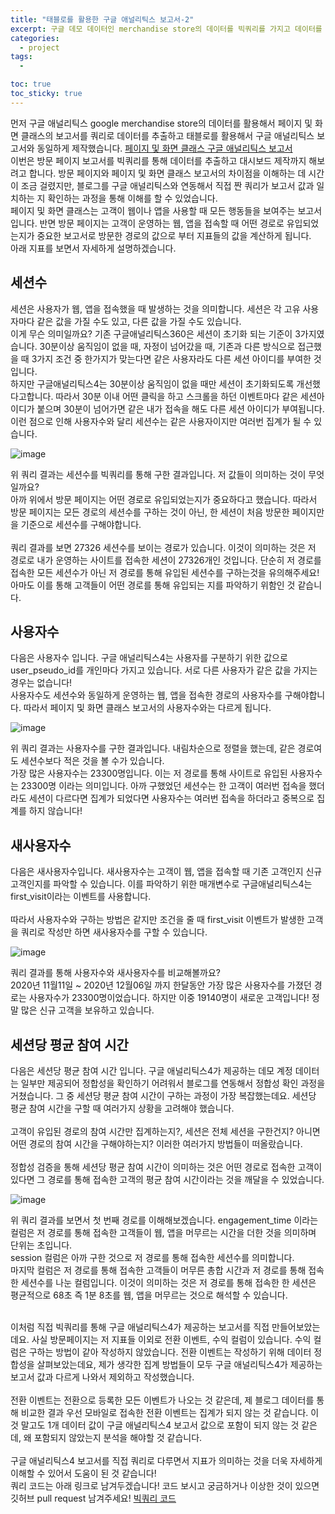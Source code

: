 ```yaml
---
title: "태블로를 활용한 구글 애널리틱스 보고서-2"
excerpt: 구글 데모 데이터인 merchandise store의 데이터를 빅쿼리를 가지고 데이터를 추출하고 태블로를 활용 해 구글 애널리틱스 보고서를 만드는 프로젝트
categories:
  - project
tags:
  - 

toc: true
toc_sticky: true
---
```


먼저 구글 애널리틱스 google merchandise store의 데이터를 활용해서 페이지 및 화면 클래스의 보고서를 쿼리로 데이터를 추출하고 태블로를 활용해서 구글 애널리틱스 보고서와 동일하게 제작했습니다.
[페이지 및 화면 클래스 구글 애널리틱스 보고서](https://wbin0718.github.io/project/google_analytics_dashboard/)
<br>
이번은 방문 페이지 보고서를 빅쿼리를 통해 데이터를 추출하고 대시보드 제작까지 해보려고 합니다. 방문 페이지와 페이지 및 화면 클래스 보고서의 차이점을 이해하는 데 시간이 조금 걸렸지만, 블로그를 구글 애널리틱스와 연동해서 직접 짠 쿼리가 보고서 값과 일치하는 지 확인하는 과정을 통해 이해를 할 수 있었습니다.   
페이지 및 화면 클래스는 고객이 웹이나 앱을 사용할 때 모든 행동들을 보여주는 보고서입니다.
반면 방문 페이지는 고객이 운영하는 웹, 앱을 접속할 때 어떤 경로로 유입되었는지가 중요한 보고서로 방문한 경로의 값으로 부터 지표들의 값을 계산하게 됩니다.   
아래 지표를 보면서 자세하게 설명하겠습니다.

## 세션수

세션은 사용자가 웹, 앱을 접속했을 때 발생하는 것을 의미합니다. 세션은 각 고유 사용자마다 같은 값을 가질 수도 있고, 다른 값을 가질 수도 있습니다.   
이게 무슨 의미일까요? 기존 구글애널리틱스360은 세션이 초기화 되는 기준이 3가지였습니다. 30분이상 움직임이 없을 때, 자정이 넘어갔을 때, 기존과 다른 방식으로 접근했을 때 3가지 조건 중 한가지가 맞는다면 같은 사용자라도 다른 세션 아이디를 부여한 것입니다.   
하지만 구글애널리틱스4는 30분이상 움직임이 없을 때만 세션이 초기화되도록 개선했다고합니다. 따라서 30분 이내 어떤 클릭을 하고 스크롤을 하던 이벤트마다 같은 세션아이디가 붙으며 30분이 넘어가면 같은 내가 접속을 해도 다른 세션 아이디가 부여됩니다. 이런 점으로 인해 사용자수와 달리 세션수는 같은 사용자이지만 여러번 집계가 될 수 있습니다.

![image](https://github.com/wbin0718/google_analytics_dashboard/assets/104637982/f193e8e2-d788-4f06-804c-2ab1bbc326de)

위 쿼리 결과는 세션수를 빅쿼리를 통해 구한 결과입니다. 저 값들이 의미하는 것이 무엇일까요?   
아까 위에서 방문 페이지는 어떤 경로로 유입되었는지가 중요하다고 했습니다. 따라서 방문 페이지는 모든 경로의 세션수를 구하는 것이 아닌, 한 세션이 처음 방문한 페이지만을 기준으로 세션수를 구해야합니다.   
<br>
쿼리 결과를 보면 27326 세션수를 보이는 경로가 있습니다. 이것이 의미하는 것은 저 경로로 내가 운영하는 사이트를 접속한 세션이 27326개인 것입니다. 단순히 저 경로를 접속한 모든 세션수가 아닌 저 경로를 통해 유입된 세션수를 구하는것을 유의해주세요!   
아마도 이를 통해 고객들이 어떤 경로를 통해 유입되는 지를 파악하기 위함인 것 같습니다.

## 사용자수

다음은 사용자수 입니다. 구글 애널리틱스4는 사용자를 구분하기 위한 값으로 user_pseudo_id를 개인마다 가지고 있습니다. 서로 다른 사용자가 같은 값을 가지는 경우는 없습니다!   
사용자수도 세션수와 동일하게 운영하는 웹, 앱을 접속한 경로의 사용자수를 구해야합니다. 따라서 페이지 및 화면 클래스 보고서의 사용자수와는 다르게 됩니다.

![image](https://github.com/wbin0718/google_analytics_dashboard/assets/104637982/f6a38dbe-e2c6-4a74-85b3-3c2f7ed3e77f)

위 쿼리 결과는 사용자수를 구한 결과입니다. 내림차순으로 정렬을 했는데, 같은 경로여도 세션수보다 적은 것을 볼 수가 있습니다.   
가장 많은 사용자수는 23300명입니다. 이는 저 경로를 통해 사이트로 유입된 사용자수는 23300명 이라는 의미입니다. 아까 구했었던 세션수는 한 고객이 여러번 접속을 했더라도 세션이 다르다면 집계가 되었다면 사용자수는 여러번 접속을 하더라고 중복으로 집계를 하지 않습니다!

## 새사용자수

다음은 새사용자수입니다. 새사용자수는 고객이 웹, 앱을 접속할 때 기존 고객인지 신규 고객인지를 파악할 수 있습니다. 이를 파악하기 위한 매개변수로 구글애널리틱스4는 first_visit이라는 이벤트를 사용합니다.   
<br>
따라서 사용자수와 구하는 방법은 같지만 조건을 줄 때 first_visit 이벤트가 발생한 고객을 쿼리로 작성만 하면 새사용자수를 구할 수 있습니다.

![image](https://github.com/wbin0718/google_analytics_dashboard/assets/104637982/53276a52-0513-4ea5-84b4-76f50564aaf5)

쿼리 결과를 통해 사용자수와 새사용자수를 비교해볼까요?   
2020년 11월11일 ~ 2020년 12월06일 까지 한달동안 가장 많은 사용자수를 가졌던 경로는 사용자수가 23300명이었습니다. 하지만 이중 19140명이 새로운 고객입니다! 정말 많은 신규 고객을 보유하고 있습니다.

## 세션당 평균 참여 시간

다음은 세션당 평균 참여 시간 입니다. 구글 애널리틱스4가 제공하는 데모 계정 데이터는 일부만 제공되어 정합성을 확인하기 어려워서 블로그를 연동해서 정합성 확인 과정을 거쳤습니다. 그 중 세션당 평균 참여 시간이 구하는 과정이 가장 복잡했는데요. 세션당 평균 참여 시간을 구할 때 여러가지 상황을 고려해야 했습니다.   
<br>
고객이 유입된 경로의 참여 시간만 집계하는지?, 세션은 전체 세션을 구한건지? 아니면 어떤 경로의 참여 시간을 구해야하는지? 이러한 여러가지 방법들이 떠올랐습니다.
<br>   
정합성 검증을 통해 세션당 평균 참여 시간이 의미하는 것은 어떤 경로로 접속한 고객이 있다면 그 경로를 통해 접속한 고객의 평균 참여 시간이라는 것을 깨달을 수 있었습니다.

![image](https://github.com/wbin0718/google_analytics_dashboard/assets/104637982/06181ab8-b4bf-4d1d-9dc4-7c99f2f2c389)

위 쿼리 결과를 보면서 첫 번째 경로를 이해해보겠습니다. engagement_time 이라는 컬럼은 저 경로를 통해 접속한 고객들이 웹, 앱을 머무르는 시간을 더한 것을 의미하며 단위는 초입니다.   
session 컬럼은 아까 구한 것으로 저 경로를 통해 접속한 세션수를 의미합니다.   
마지막 컬럼은 저 경로를 통해 접속한 고객들이 머무른 총합 시간과 저 경로를 통해 접속한 세션수를 나눈 컬럼입니다. 이것이 의미하는 것은 저 경로를 통해 접속한 한 세션은 평균적으로 68초 즉 1분 8초를 웹, 앱을 머무르는 것으로 해석할 수 있습니다.   
<br>

이처럼 직접 빅쿼리를 통해 구글 애널리틱스4가 제공하는 보고서를 직접 만들어보았는데요. 사실 방문페이지는 저 지표들 이외로 전환 이벤트, 수익 컬럼이 있습니다. 수익 컬럼은 구하는 방법이 같아 작성하지 않았습니다. 전환 이벤트는 작성하기 위해 데이터 정합성을 살펴보았는데요, 제가 생각한 집계 방법들이 모두 구글 애널리틱스4가 제공하는 보고서 값과 다르게 나와서 제외하고 작성했습니다.   
<br>
전환 이벤트는 전환으로 등록한 모든 이벤트가 나오는 것 같은데, 제 블로그 데이터를 통해 비교한 결과 우선 모바일로 접속한 전환 이벤트는 집계가 되지 않는 것 같습니다. 이것 말고도 1개 데이터 값이 구글 애널리틱스4 보고서 값으로 포함이 되지 않는 것 같은데, 왜 포함되지 않았는지 분석을 해야할 것 같습니다.   
<br>
구글 애널리틱스4 보고서를 직접 쿼리로 다루면서 지표가 의미하는 것을 더욱 자세하게 이해할 수 있어서 도움이 된 것 같습니다!   
쿼리 코드는 아래 링크로 남겨두겠습니다! 코드 보시고 궁금하거나 이상한 것이 있으면 깃허브 pull request 남겨주세요!
[빅쿼리 코드](https://github.com/wbin0718/google_analytics_dashboard)